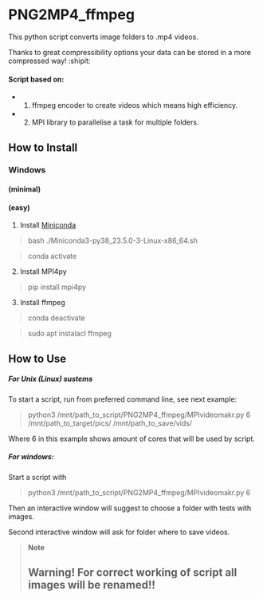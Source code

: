 # PNG2MP4_ffmpeg
This python script converts image folders to .mp4 videos. 

Thanks to great compressibility options your data can be stored in a more compressed way! :shipit:
#### Script based on:
  - 1. ffmpeg encoder to create videos which means high efficiency.
  - 2. MPI library to parallelise a task for multiple folders.
## How to Install
### Windows
#### (minimal)


#### (easy)
1. Install [Miniconda](https://docs.conda.io/en/latest/miniconda.html)
> bash ./Miniconda3-py38_23.5.0-3-Linux-x86_64.sh

>  conda activate
2. Install MPI4py
> pip install mpi4py 
3. Install ffmpeg
>   conda deactivate

>   sudo apt instalacl ffmpeg
## How to Use
##### For Unix (Linux) sustems
To start a script, run from preferred command line, see next example:

> python3 /mnt/path_to_script/PNG2MP4_ffmpeg/MPIvideomakr.py  6 /mnt/path_to_target/pics/ /mnt/path_to_save/vids/

Where 6 in this example shows amount of cores that will be used by script.

##### For windows:
Start a script with 
> python3 /mnt/path_to_script/PNG2MP4_ffmpeg/MPIvideomakr.py 6

Then an interactive window will suggest to choose a folder with tests with images.

Second interactive window will ask for folder where to save videos.


> **Note**
>##  Warning! For correct working of script all images will be renamed!!
